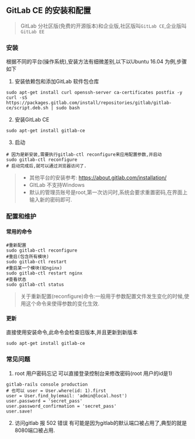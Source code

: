 ## GitLab CE 的安装和配置

> GitLab 分社区版(免费的开源版本)和企业版,社区版叫`GitLab CE`,企业版叫`GitLab EE`

### 安装
根据不同的平台(操作系统),安装方法有细微差别,以下以Ubuntu 16.04 为例,步骤如下

1. 安装依赖包和添加GitLab 软件包仓库
```
sudo apt-get install curl openssh-server ca-certificates postfix -y
curl -sS https://packages.gitlab.com/install/repositories/gitlab/gitlab-ce/script.deb.sh | sudo bash
```

2. 安装GitLab CE
```
sudo apt-get install gitlab-ce
```

3. 启动
```
# 因为是新安装,需要执行gitlab-ctl reconfigure来应用配置参数,并启动
sudo gitlab-ctl reconfigure
# 启动完成后,就可以通过浏览器访问了.
```

> - 其他平台的安装参考: https://about.gitlab.com/installation/
> - GltLab 不支持Windows
> - 默认的管理员账号是root,第一次访问时,系统会要求重置密码,在界面上输入新的密码即可.

### 配置和维护

#### 常用的命令
```
#重新配置
sudo gitlab-ctl reconfigure
#重启(包含所有模块)
sudo gitlab-ctl restart
#重启某一个模块(如nginx)
sudo gitlab-ctl restart nginx
#查看状态
sudo gitlab-ctl status
```
> 关于重新配置(reconfigure)命令:一般用于参数配置文件发生变化的时候,使用这个命令来使得参数的变化生效.

#### 更新

直接使用安装命令,此命令会检查旧版本,并且更新到新版本
```
sudo apt-get install gitlab-ce
```


### 常见问题

1. root 用户密码忘记
可以直接登录控制台来修改密码(root 用户的id是1)
```
gitlab-rails console production
# 也可以 user = User.where(id: 1).first
user = User.find_by(email: 'admin@local.host')
user.password = 'secret_pass'
user.password_confirmation = 'secret_pass'
user.save!
```

2. 访问gitlab 报 502 错误
有可能是因为gitlab的默认端口被占用了,典型的就是8080端口被占用.

